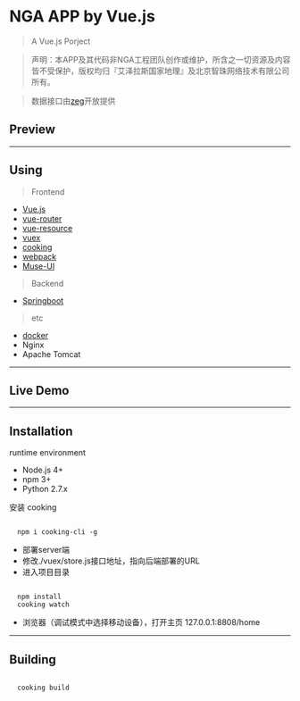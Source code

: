 
# NGA APP by Vue.js

> A Vue.js Porject

> 声明：本APP及其代码非NGA工程团队创作或维护，所含之一切资源及内容皆不受保护，版权均归『艾泽拉斯国家地理』及北京智珠网络技术有限公司所有。

> 数据接口由[zeg](http://bbs.ngacn.cc/read.php?tid=6406100)开放提供


## Preview

***

## Using

> Frontend

- [Vue.js](https://github.com/vuejs/vue)
- [vue-router](https://github.com/vuejs/vue-router)
- [vue-resource](https://github.com/pagekit/vue-resource)
- [vuex](https://github.com/vuejs/vuex)
- [cooking](https://github.com/elemefe/cooking/)
- [webpack](https://github.com/webpack/webpack)
- [Muse-UI](https://github.com/museui/muse-ui)

> Backend

- [Springboot](https://github.com/spring-projects/spring-boot)

> etc

- [docker](https://www.docker.com/)
- Nginx
- Apache Tomcat

***

## Live Demo

***

## Installation

runtime environment

- Node.js 4+
- npm 3+
- Python 2.7.x

安装 cooking
```

  npm i cooking-cli -g

```

- 部署server端
- 修改./vuex/store.js接口地址，指向后端部署的URL
- 进入项目目录

```

  npm install
  cooking watch

```
- 浏览器（调试模式中选择移动设备），打开主页 127.0.0.1:8808/home

***

## Building

```

  cooking build
```
